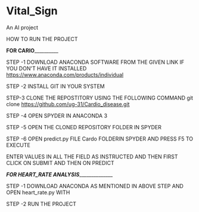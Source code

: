 # Vital_Sign
An AI project 

HOW TO RUN THE PROJECT

________________________________FOR CARIO__________________________________________

STEP -1 DOWNLOAD ANACONDA SOFTWARE FROM THE GIVEN LINK IF YOU DON'T HAVE IT INSTALLED
https://www.anaconda.com/products/individual

STEP -2 INSTALL GIT IN YOUR SYSTEM 

STEP-3 CLONE THE REPOSTITORY USING THE FOLLOWING COMMAND
git clone https://github.com/ug-31/Cardio_disease.git

STEP -4 OPEN SPYDER IN ANACONDA 3

STEP -5 OPEN THE CLONED REPOSITORY FOLDER IN SPYDER

STEP -6 OPEN predict.py FILE Cardo FOLDERIN SPYDER AND PRESS F5 TO EXECUTE

ENTER VALUES IN ALL THE FIELD AS INSTRUCTED AND THEN FIRST CLICK ON SUBMIT AND THEN ON PREDICT


_____________________________FOR HEART_RATE ANALYSIS___________________________________________

STEP -1 DOWNLOAD ANACONDA AS MENTIONED IN ABOVE STEP AND OPEN heart_rate.py WITH 

STEP -2 RUN THE PROJECT





